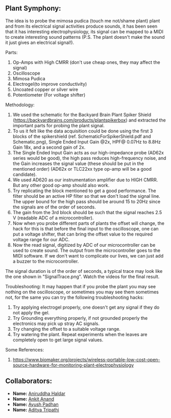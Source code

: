 ## Plant Symphony:
 
The idea is to probe the mimosa pudica (touch me not/shame plant) plant and from its electrical signal activities produce sounds, it has been seen that it has interesting electrophysiology, its signal can be mapped to a MIDI to create interesting sound patterns (P.S. The plant doesn't make the sound it just gives an electrical signal!). 

Parts:
1) Op-Amps with High CMRR (don't use cheap ones, they may affect the signal)
2) Oscilloscope
3) Mimosa Pudica
4) Electrogel(to improve conductivity)
5) Uncoated copper or silver wire
6) Potentiometer (For voltage shifter)

Methodology:

 1) We used the schematic for the Backyard Brain Plant Spiker Shield (https://backyardbrains.com/products/plantspikerbox) and extracted the important parts for probing the plant signal.
 2) To us it felt like the data acquisition could be done using the first 3 blocks of the spikershield (ref. SchematicForSpikerShield.pdf and Schematic.png), Single Ended Input Gain @2x, HPF@ 0.07Hz to 8.8Hz Gain 18x, and a second gain of 2x.
 3) The Single Ended Input Gain acts as our high-impedance probe (AD62x series would be good), the high pass reduces high-frequency noise, and the Gain increases the signal value (these should be put in the mentioned order) (AD62x or TLC22xx type op-amp will be a good candidate).
 4) We used AD620 as our instrumentation amplifier due to HIGH CMRR. But any other good op-amp should also work.
 5) Try replicating the block mentioned to get a good performance. The filter should be an active HP filter so that we don't load the signal line. The upper bound for the high pass should be around 15 to 20Hz since the signals are of the order of seconds. 
 6) The gain from the 3rd block should be such that the signal reaches 2.5 V (readable ADC of a microcontroller).
 7) Now when you probe different parts of plants the offset will change, the hack for this is that before the final input to the oscilloscope, one can put a voltage shifter, that can bring the offset value to the required voltage range for our ADC. 
8) Now the read signal, digitized by ADC of our microcontroller can be used to create sound. The output from the microcontroller goes to the MIDI software. If we don't want to complicate our lives, we can just add a buzzer to the microcontroller.

The signal duration is of the order of seconds, a typical trace may look like the one shown in "SignalTrace.png". Watch the videos for the final result. 

Troubleshooting:
 It may happen that if you probe the plant you may see nothing on the oscilloscope, or sometimes you may see them sometimes not, for the same you can try the following troubleshooting hacks:
 
 1) Try applying electrogel properly, one doesn't get any signal if they do not apply the gel.
 2) Try Grounding everything properly, if not grounded properly the electronics may pick up stray AC signals.
 3) Try changing the offset to a suitable voltage range.
 4) Try watering the plant. Repeat experiments when the leaves are completely open to get large signal values.
 
 Some References:
 1) https://www.biomaker.org/projects/wireless-portable-low-cost-open-source-hardware-for-monitoring-plant-electrophysiology






## Collaborators:
- **Name:** [Aniruddha Haldar](https://github.com/Subho-o)
- **Name:** [Ankit Anand](https://github.com/ankit0anand0)
- **Name:** [Ayush Padhan](https://github.com/ayushpadhan353)
- **Name:** [Aditya Tripathi](https://github.com/atripirta)
 
